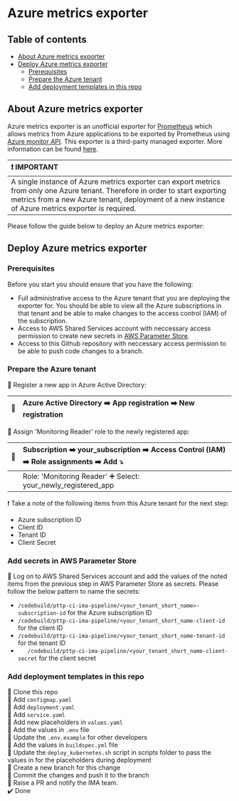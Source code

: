 # Azure metrics exporter

## Table of contents

- [About Azure metrics exporter](#about-azure-metrics-exporter)
- [Deploy Azure metrics exporter](#deploy-azure-metrics-exporter)
  - [Prerequisites](#prerequisites)
  - [Prepare the Azure tenant](#prepare-the-azure-tenant)
  - [Add deployment templates in this repo](add-deployment-templates-in-this-repo)

## About Azure metrics exporter

Azure metrics exporter is an unofficial exporter for [Prometheus](https://prometheus.io/) which allows metrics from Azure applications to be exported by Prometheus using [Azure monitor API](https://docs.microsoft.com/en-us/azure/monitoring-and-diagnostics/monitoring-rest-api-walkthrough). This exporter is a third-party managed exporter. More information can be found [here](https://github.com/RobustPerception/azure_metrics_exporter).

| :exclamation: IMPORTANT          |
|:---------------------------|
| A single instance of Azure metrics exporter can export metrics from only one Azure tenant. Therefore in order to start exporting metrics from a new Azure tenant, deployment of a new instance of Azure metrics exporter is required.     |

Please follow the guide below to deploy an Azure metrics exporter:

## Deploy Azure metrics exporter

### Prerequisites

Before you start you should ensure that you have the following:
- Full administrative access to the Azure tenant that you are deploying the exporter for. You should be able to view all the Azure subscriptions in that tenant and be able to make changes to the access control (IAM) of the subscription.
- Access to AWS Shared Services account with neccessary access permission to create new secrets in [AWS Parameter Store](https://docs.aws.amazon.com/systems-manager/latest/userguide/systems-manager-parameter-store.html).
- Access to this Github repository with neccessary access permission to be able to push code changes to a branch.

### Prepare the Azure tenant

:white_square_button: Register a new app in Azure Active Directory:

  | :large_orange_diamond:        | Azure Active Directory :arrow_right: App registration :arrow_right: New registration       |
  |---------------|:------------------------|  

:white_square_button: Assign 'Monitoring Reader' role to the newly registered app:

  | :large_orange_diamond:        | Subscription :arrow_right: your_subscription :arrow_right: Access Control (IAM) :arrow_right: Role assignments :arrow_right: Add  :arrow_heading_down:     |
  |---------------|:------------------------|  
  |  | Role: 'Monitoring Reader' :heavy_plus_sign: Select: your_newly_registered_app  |

:exclamation: Take a note of the following items from this Azure tenant for the next step:
  - Azure subscription ID
  - Client ID
  - Tenant ID
  - Client Secret

### Add secrets in AWS Parameter Store

:white_square_button: Log on to AWS Shared Services account and add the values of the noted items from the previous step in AWS Parameter Store as secrets. Please follow the below pattern to name the secrets:
  - `/codebuild/pttp-ci-ima-pipeline/<your_tenant_short_name>-subscription-id` for the Azure subscription ID
  - `/codebuild/pttp-ci-ima-pipeline/<your_tenant_short_name-client-id` for the client ID
  - `/codebuild/pttp-ci-ima-pipeline/<your_tenant_short_name-tenant-id` for the tenant ID
  - `	/codebuild/pttp-ci-ima-pipeline/<your_tenant_short_name-client-secret` for the client secret

  ### Add deployment templates in this repo

  :white_square_button: Clone this repo  
  :white_square_button: Add `configmap.yaml`  
  :white_square_button: Add `deployment.yaml`  
  :white_square_button: Add `service.yaml`  
  :white_square_button: Add new placeholders in `values.yaml`  
  :white_square_button: Add the values in `.env` file  
  :white_square_button: Update the `.env.example` for other developers  
  :white_square_button: Add the values in `buildspec.yml` file  
  :white_square_button: Update the `deploy_kubernetes.sh` script in scripts folder to pass the values in for the placeholders during deployment  
  :white_square_button: Create a new branch for this change  
  :white_square_button: Commit the changes and push it to the branch  
  :white_square_button: Raise a PR and notify the IMA team.  
  :heavy_check_mark: Done